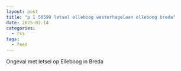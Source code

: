 ```yaml
---
layout: post
title: "p 1 58599 letsel elleboog westerhagelaan elleboog breda"
date: 2025-02-14
categories: 
  - rss
tags: 
  - feed
---
```


Ongeval met letsel op Elleboog in Breda
